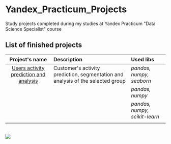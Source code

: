 # Yandex_Practicum_Projects
Study projects completed during my studies at Yandex Practicum "Data Science Specialist" course

## List of finished projects

| Project's name | Description | Used libs | 
| :--------: | :------------| :---------------------- |
| [Users activity prediction and analysis](project_06_users_activity_prediction_analysis) | Customer's activity prediction, segmentation and analysis of the selected group| *pandas, numpy, seaborn* |
|  ||*pandas, numpy*|
|  | |*pandas, numpy, scikit-learn*|
|  |  |

<br>
<img src='https://downloader.disk.yandex.ru/preview/94034d6c1cf8d511771f4940f1cdb66468f1403706f4a1509e8f554925a521f8/67fdaed6/9Plux66xoxhwUlxgsAtA9T336CTKDxweWhrE9dcmgwchQ718ZOQVhQom1QunUlATdOsJ3WAmFGe2w4-GHQHy4g%3D%3D?uid=0&filename=2025-04-14_23-54-47.png&disposition=inline&hash=&limit=0&content_type=image%2Fpng&owner_uid=0&tknv=v2&size=890x890'>

